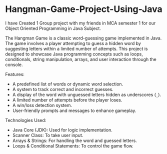 # Hangman-Game-Project-Using-Java
I have Created 1 Group project with my friends in MCA semester 1 for our Object Oriented Programming in Java Subject.

The Hangman Game is a classic word-guessing game implemented in Java. The game involves a player attempting to guess a hidden word by suggesting letters within a limited number of attempts. This project is designed to showcase Java programming concepts such as loops, conditionals, string manipulation, arrays, and user interaction through the console.

Features:
- A predefined list of words or dynamic word selection.
- A system to track correct and incorrect guesses.
- A display of the word with unguessed letters hidden as underscores (`_`).
- A limited number of attempts before the player loses.
- A win/loss detection system.
- User-friendly prompts and messages to enhance gameplay.

 Technologies Used:
- Java Core (JDK): Used for logic implementation.
- Scanner Class: To take user input.
- Arrays & Strings: For handling the word and guessed letters.
- Loops & Conditional Statements: To control the game flow.


